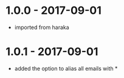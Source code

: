 
# 1.0.0 - 2017-09-01

- imported from haraka

# 1.0.1 - 2017-09-01

- added the option to alias all emails with *
